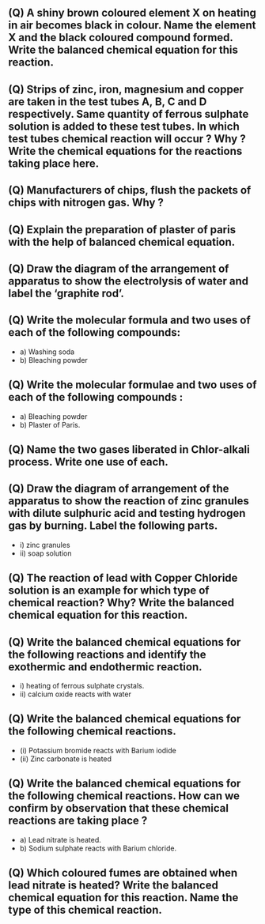## (Q) A shiny brown coloured element X on heating in air becomes black in colour. Name the element X and the black coloured compound formed. Write the balanced chemical equation for this reaction.

## (Q) Strips of zinc, iron, magnesium and copper are taken in the test tubes A, B, C and D respectively. Same quantity of ferrous sulphate solution is added to these test tubes. In which test tubes chemical reaction will occur ? Why ? Write the chemical equations for the reactions taking place here.

## (Q) Manufacturers of chips, flush the packets of chips with nitrogen gas. Why ?

## (Q) Explain the preparation of plaster of paris with the help of balanced chemical equation. 

 
## (Q) Draw the diagram of the arrangement of apparatus to show the electrolysis of water and label the ‘graphite rod’.

## (Q) Write the molecular formula and two uses of each of the following compounds:
* a) Washing soda
* b) Bleaching powder

## (Q) Write the molecular formulae and two uses of each of the following compounds :
* a) Bleaching powder
* b) Plaster of Paris.

## (Q) Name the two gases liberated in Chlor-alkali process. Write one use of each.

## (Q) Draw the diagram of arrangement of the apparatus to show the reaction of zinc granules with dilute sulphuric acid and testing hydrogen gas by burning. Label the following parts.
* i) zinc granules 
* ii) soap solution

## (Q) The reaction of lead with Copper Chloride solution is an example for which type of chemical reaction? Why? Write the balanced chemical equation for this reaction.

## (Q) Write the balanced chemical equations for the following reactions and identify the exothermic and endothermic reaction.
* i) heating of ferrous sulphate crystals.
* ii) calcium oxide reacts with water

## (Q) Write the balanced chemical equations for the following chemical reactions.
* (i) Potassium bromide reacts with Barium iodide
* (ii) Zinc carbonate is heated

## (Q) Write the balanced chemical equations for the following chemical reactions. How can we confirm by observation that these chemical reactions are taking place ?
* a) Lead nitrate is heated.
* b) Sodium sulphate reacts with Barium chloride.

## (Q) Which coloured fumes are obtained when lead nitrate is heated? Write the balanced chemical equation for this reaction. Name the type of this chemical reaction. 
